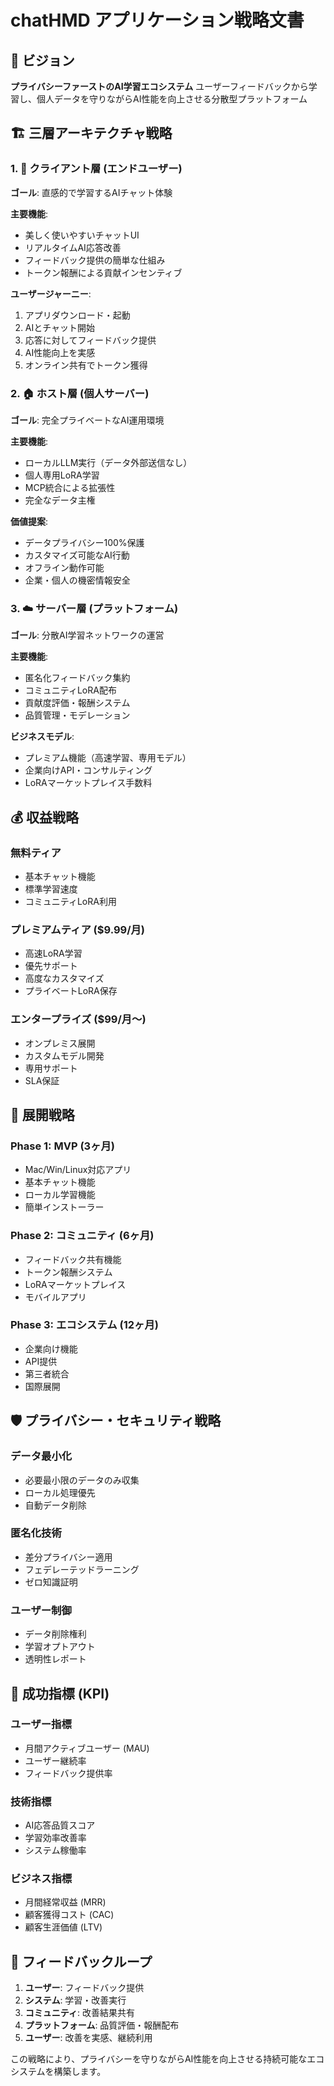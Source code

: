 # chatHMD アプリケーション戦略文書

## 🎯 ビジョン
**プライバシーファーストのAI学習エコシステム**
ユーザーフィードバックから学習し、個人データを守りながらAI性能を向上させる分散型プラットフォーム

## 🏗️ 三層アーキテクチャ戦略

### 1. 📱 クライアント層 (エンドユーザー)
**ゴール**: 直感的で学習するAIチャット体験

**主要機能**:
- 美しく使いやすいチャットUI
- リアルタイムAI応答改善
- フィードバック提供の簡単な仕組み
- トークン報酬による貢献インセンティブ

**ユーザージャーニー**:
1. アプリダウンロード・起動
2. AIとチャット開始
3. 応答に対してフィードバック提供
4. AI性能向上を実感
5. オンライン共有でトークン獲得

### 2. 🏠 ホスト層 (個人サーバー)
**ゴール**: 完全プライベートなAI運用環境

**主要機能**:
- ローカルLLM実行（データ外部送信なし）
- 個人専用LoRA学習
- MCP統合による拡張性
- 完全なデータ主権

**価値提案**:
- データプライバシー100%保護
- カスタマイズ可能なAI行動
- オフライン動作可能
- 企業・個人の機密情報安全

### 3. ☁️ サーバー層 (プラットフォーム)
**ゴール**: 分散AI学習ネットワークの運営

**主要機能**:
- 匿名化フィードバック集約
- コミュニティLoRA配布
- 貢献度評価・報酬システム
- 品質管理・モデレーション

**ビジネスモデル**:
- プレミアム機能（高速学習、専用モデル）
- 企業向けAPI・コンサルティング
- LoRAマーケットプレイス手数料

## 💰 収益戦略

### 無料ティア
- 基本チャット機能
- 標準学習速度
- コミュニティLoRA利用

### プレミアムティア ($9.99/月)
- 高速LoRA学習
- 優先サポート
- 高度なカスタマイズ
- プライベートLoRA保存

### エンタープライズ ($99/月～)
- オンプレミス展開
- カスタムモデル開発
- 専用サポート
- SLA保証

## 🚀 展開戦略

### Phase 1: MVP (3ヶ月)
- Mac/Win/Linux対応アプリ
- 基本チャット機能
- ローカル学習機能
- 簡単インストーラー

### Phase 2: コミュニティ (6ヶ月)
- フィードバック共有機能
- トークン報酬システム
- LoRAマーケットプレイス
- モバイルアプリ

### Phase 3: エコシステム (12ヶ月)
- 企業向け機能
- API提供
- 第三者統合
- 国際展開

## 🛡️ プライバシー・セキュリティ戦略

### データ最小化
- 必要最小限のデータのみ収集
- ローカル処理優先
- 自動データ削除

### 匿名化技術
- 差分プライバシー適用
- フェデレーテッドラーニング
- ゼロ知識証明

### ユーザー制御
- データ削除権利
- 学習オプトアウト
- 透明性レポート

## 🎯 成功指標 (KPI)

### ユーザー指標
- 月間アクティブユーザー (MAU)
- ユーザー継続率
- フィードバック提供率

### 技術指標
- AI応答品質スコア
- 学習効率改善率
- システム稼働率

### ビジネス指標
- 月間経常収益 (MRR)
- 顧客獲得コスト (CAC)
- 顧客生涯価値 (LTV)

## 🔄 フィードバックループ

1. **ユーザー**: フィードバック提供
2. **システム**: 学習・改善実行
3. **コミュニティ**: 改善結果共有
4. **プラットフォーム**: 品質評価・報酬配布
5. **ユーザー**: 改善を実感、継続利用

この戦略により、プライバシーを守りながらAI性能を向上させる持続可能なエコシステムを構築します。